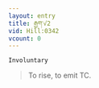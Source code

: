```yaml
---
layout: entry
title: རྒྱག་√2
vid: Hill:0342
vcount: 0
---
```

`Involuntary` 
> To rise, to emit TC\.

